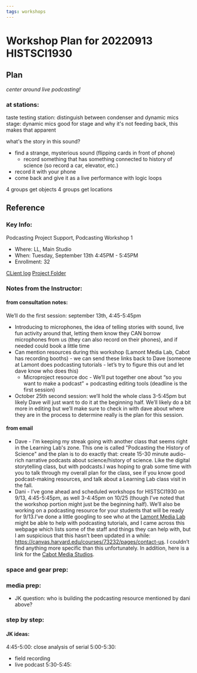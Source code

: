 ```yaml
---
tags: workshops
---
```


# Workshop Plan for 20220913 HISTSCI1930

## Plan 

*center around live podcasting!*

### at stations:
taste testing station: distinguish between condenser and dynamic mics
stage: dynamic mics good for stage and why it's not feeding back, this makes that apparent 

what's the story in this sound?
* find a strange, mysterious sound (flipping cards in front of phone)
    * record something that has something connected to history of science (so record a car, elevator, etc.)
* record it with your phone
* come back and give it as a live performance with logic loops

4 groups get objects
4 groups get locations



## Reference

### Key Info: 

Podcasting Project Support, Podcasting Workshop 1
* Where: LL, Main Studio
* When: Tuesday, September 13th 4:45PM - 5:45PM
* Enrollment: 32


[CLient log](https://docs.google.com/document/d/1Yuf3a0fl4VHD8-6HG0CM5ehu_MCAFVLrHo8wd8EnJPI/edit#heading=h.nb2axkopv4ur)
[Project Folder](https://drive.google.com/drive/folders/15xvPFo4mM106cl2hOFIl4fILeUMEStpa)


### Notes from the Instructor:
#### from consultation notes:
We’ll do the first session: september 13th, 4:45-5:45pm 
* Introducing to microphones, the idea of telling stories with sound, live fun activity around that, letting them know they CAN borrow microphones from us (they can also record on their phones), and if needed could book a little time
* Can mention resources during this workshop (Lamont Media Lab, Cabot has recording booths) - we can send these links back to Dave (someone at Lamont does podcasting tutorials - let’s try to figure this out and let dave know who does this)
    * Microproject resource doc - We’ll put together one about “so you want to make a podcast” + podcasting editing tools (deadline is the first session)
* October 25th second session: we’ll hold the whole class 3-5:45pm but likely Dave will just want to do it at the beginning half. We’ll likely do a bit more in editing but we’ll make sure to check in with dave about where they are in the process to determine really is the plan for this session.

#### from email
* Dave - I'm keeping my streak going with another class that seems right in the Learning Lab's zone. This one is called "Podcasting the History of Science" and the plan is to do exactly that: create 15-30 minute audio-rich narrative podcasts about science/history of science. Like the digital storytelling class, but with podcasts.I was hoping to grab some time with you to talk through my overall plan for the class, see if you know good podcast-making resources, and talk about a Learning Lab class visit in the fall.
* Dani - I’ve gone ahead and scheduled workshops for HISTSCI1930 on 9/13, 4:45-5:45pm, as well 3-4:45pm on 10/25 (though I’ve noted that the workshop portion might just be the beginning half). We’ll also be working on a podcasting resource for your students that will be ready for 9/13.I’ve done a little googling to see who at the [Lamont Media Lab](https://library.harvard.edu/services-tools/lamont-multimedia-lab) might be able to help with podcasting tutorials, and I came across this webpage which lists some of the staff and things they can help with, but I am suspicious that this hasn’t been updated in a while: https://canvas.harvard.edu/courses/73232/pages/contact-us. I couldn’t find anything more specific than this unfortunately. In addition, here is a link for the [Cabot Media Studios](https://library.harvard.edu/services-tools/cabot-media-studios).

 

### space and gear prep:

### media prep:
* JK question: who is building the podcasting resource mentioned by dani above?

### step by step:
#### JK ideas:
4:45-5:00: close analysis of serial
5:00-5:30:
* field recording
* live podcast
5:30-5:45: 